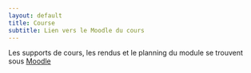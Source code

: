 ```yaml
---
layout: default
title: Course
subtitle: Lien vers le Moodle du cours
---
```


Les supports de cours, les rendus et le planning du module se trouvent sous [Moodle](https://lms.univ-cotedazur.fr/course/view.php?id=3530)
